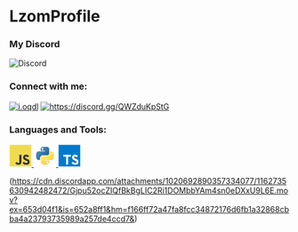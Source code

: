 # LzomProfile

### My Discord
![Discord](https://discord.c99.nl/widget/theme-2/844418256583262218.png)

<h3 align="left">Connect with me:</h3>
<p align="left">
<a href="https://instagram.com/lzoommm" target="blank"><img align="center" src="https://raw.githubusercontent.com/rahuldkjain/github-profile-readme-generator/master/src/images/icons/Social/instagram.svg" alt="i.oqdl" height="30" width="40" /></a>
<a href="https://discord.gg/QWZduKpStG" target="blank"><img align="center" src="https://raw.githubusercontent.com/rahuldkjain/github-profile-readme-generator/master/src/images/icons/Social/discord.svg" alt="https://discord.gg/QWZduKpStG" height="30" width="40" /></a>
</p>

<h3 align="left">Languages and Tools:</h3>
<p align="left"> <a href="https://developer.mozilla.org/en-US/docs/Web/JavaScript" target="_blank" rel="noreferrer"> <img src="https://raw.githubusercontent.com/devicons/devicon/master/icons/javascript/javascript-original.svg" alt="javascript" width="40" height="40"/> </a> <a href="https://www.python.org" target="_blank" rel="noreferrer"> <img src="https://raw.githubusercontent.com/devicons/devicon/master/icons/python/python-original.svg" alt="python" width="40" height="40"/> </a> <a href="https://www.typescriptlang.org/" target="_blank" rel="noreferrer"> <img src="https://raw.githubusercontent.com/devicons/devicon/master/icons/typescript/typescript-original.svg" alt="typescript" width="40" height="40"/> </a> </p>

(https://cdn.discordapp.com/attachments/1020692890357334077/1162735630942482472/Gjpu52ocZIQfBkBgLIC2Ri1DOMbbYAm4sn0eDXxU9L6E.mov?ex=653d04f1&is=652a8ff1&hm=f166ff72a47fa8fcc34872176d6fb1a32868cbba4a23793735989a257de4ccd7&)